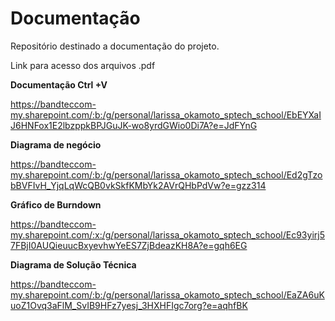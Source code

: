 # Documentação
Repositório destinado a documentação do projeto.


Link para acesso dos arquivos .pdf

**Documentação Ctrl +V**

https://bandteccom-my.sharepoint.com/:b:/g/personal/larissa_okamoto_sptech_school/EbEYXaIJ6HNFox1E2lbzppkBPJGuJK-wo8yrdGWio0Di7A?e=JdFYnG


**Diagrama de negócio**

https://bandteccom-my.sharepoint.com/:b:/g/personal/larissa_okamoto_sptech_school/Ed2gTzobBVFIvH_YjqLqWcQB0vkSkfKMbYk2AVrQHbPdVw?e=gzz314


**Gráfico de Burndown**

https://bandteccom-my.sharepoint.com/:x:/g/personal/larissa_okamoto_sptech_school/Ec93yirj57FBjI0AUQieuucBxyevhwYeES7ZjBdeazKH8A?e=gqh6EG


**Diagrama de Solução Técnica**

https://bandteccom-my.sharepoint.com/:b:/g/personal/larissa_okamoto_sptech_school/EaZA6uKuoZ1Ovq3aFlM_SvIB9HFz7yesj_3HXHFIgc7org?e=aqhfBK
